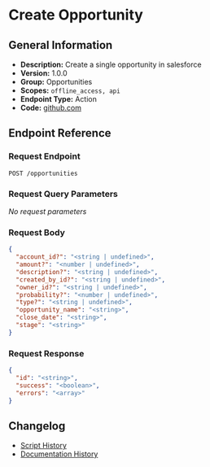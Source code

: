 <!-- BEGIN GENERATED CONTENT -->
# Create Opportunity

## General Information

- **Description:** Create a single opportunity in salesforce
- **Version:** 1.0.0
- **Group:** Opportunities
- **Scopes:** `offline_access, api`
- **Endpoint Type:** Action
- **Code:** [github.com](https://github.com/NangoHQ/integration-templates/tree/main/integrations/salesforce/actions/create-opportunity.ts)


## Endpoint Reference

### Request Endpoint

`POST /opportunities`

### Request Query Parameters

_No request parameters_

### Request Body

```json
{
  "account_id?": "<string | undefined>",
  "amount?": "<number | undefined>",
  "description?": "<string | undefined>",
  "created_by_id?": "<string | undefined>",
  "owner_id?": "<string | undefined>",
  "probability?": "<number | undefined>",
  "type?": "<string | undefined>",
  "opportunity_name": "<string>",
  "close_date": "<string>",
  "stage": "<string>"
}
```

### Request Response

```json
{
  "id": "<string>",
  "success": "<boolean>",
  "errors": "<array>"
}
```

## Changelog

- [Script History](https://github.com/NangoHQ/integration-templates/commits/main/integrations/salesforce/actions/create-opportunity.ts)
- [Documentation History](https://github.com/NangoHQ/integration-templates/commits/main/integrations/salesforce/actions/create-opportunity.md)

<!-- END  GENERATED CONTENT -->

